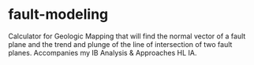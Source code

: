 # fault-modeling
Calculator for Geologic Mapping that will find the normal vector of a fault plane and the trend and plunge of the line of intersection of two fault planes. Accompanies my IB Analysis &amp; Approaches HL IA.
